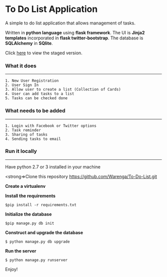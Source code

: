 
# To Do List Application

A simple to do list application that allows management of tasks.

Written in <strong>python language</strong> using <strong>flask framework</strong>. The UI is <strong>Jinja2 templates</strong> incorporated in <strong>flask twitter-bootstrap</strong>. The database is <strong>SQLAlchemy</strong> in <strong>SQlite</strong>.


Click <a href="http://tolist-staging.herokuapp.com/"> here</a> to view the staged version.


### What it does
------------------------------------------------

	1. New User Registration
	2. User Sign In
	3. Allow user to create a list (Collection of Cards)
	4. User can add tasks to a list
	5. Tasks can be checked done

### What needs to be added
----------------------------------------------

	1. Login with Facebook or Twitter options
	2. Task reminder
	3. Sharing of tasks
	4. Sending tasks to email



### Run it locally
--------------------------------------------------
Have python 2.7 or 3 installed in your machine

<strong=>Clone this repository</strong>
	https://github.com/Warenga/To-Do-List.git

<strong>Create a virtualenv</strong>

<strong>Install the requirements</strong>

	$pip install -r requirements.txt

<strong>Initialize the database</strong>

	$pip manage.py db init

<strong>Construct and upgrade the database</strong>

	$ python manage.py db upgrade

<strong>Run the server</strong>

	$ python manage.py runserver
	

Enjoy!


		

